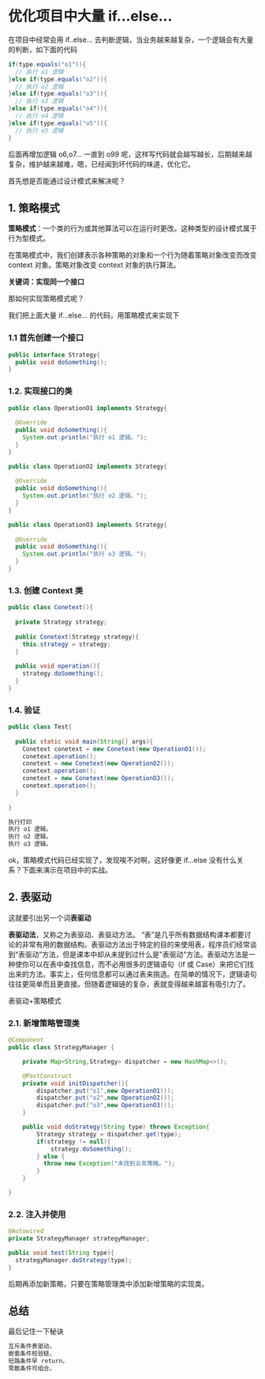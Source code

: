 # 优化项目中大量 if...else...


在项目中经常会用 if..else... 去判断逻辑，当业务越来越复杂，一个逻辑会有大量的判断，如下面的代码

```java
if(type.equals("o1")){
  // 执行 o1 逻辑
}else if(type.equals("o2")){
  // 执行 o2 逻辑
}else if(type.equals("o3")){
  // 执行 o3 逻辑
}else if(type.equals("o4")){
  // 执行 o4 逻辑
}else if(type.equals("o5")){
  // 执行 o5 逻辑
}
```

后面再增加逻辑 o6,o7... 一直到 o99 呢，这样写代码就会越写越长，后期越来越复杂，维护越来越难，嗯，已经闻到坏代码的味道，优化它。

首先想是否能通过设计模式来解决呢？

## 1. 策略模式

**策略模式**：一个类的行为或其他算法可以在运行时更改。这种类型的设计模式属于行为型模式。

在策略模式中，我们创建表示各种策略的对象和一个行为随着策略对象改变而改变 context 对象。策略对象改变 context 对象的执行算法。

**关键词：实现同一个接口**

那如何实现策略模式呢？

我们把上面大量 if...else... 的代码，用策略模式来实现下

### 1.1 首先创建一个接口

```java
public interface Strategy{
  public void doSomething();
}
```

### 1.2. 实现接口的类

```java
public class OperationO1 implements Strategy{
  
  @Override
  public void doSomething(){
    System.out.println("执行 o1 逻辑。");
  }
}
```

```java
public class OperationO2 implements Strategy{
  
  @Override
  public void doSomething(){
    System.out.println("执行 o2 逻辑。");
  }
}
```

```java
public class OperationO3 implements Strategy{
  
  @Override
  public void doSomething(){
    System.out.println("执行 o3 逻辑。");
  }
}
```

### 1.3. 创建 Context 类

```java
public class Conetext(){
  
  private Strategy strategy;
  
  public Conetext(Strategy strategy){
    this.strategy = strategy;
  }
  
  public void operation(){
    strategy.doSomething();
  }
}
```

### 1.4. 验证

```java
public class Test{
  
  public static void main(String[] args){
    Conetext conetext = new Conetext(new OperationO1());
    conetext.operation();
    conetext = new Conetext(new OperationO2());
    conetext.operation();
    conetext = new Conetext(new OperationO3());
    conetext.operation();
  }
  
}
```

```sh
执行打印
执行 o1 逻辑。
执行 o2 逻辑。
执行 o3 逻辑。
```

ok，策略模式代码已经实现了，发现唉不对啊，这好像更 if...else 没有什么关系？下面来演示在项目中的实战。

## 2. 表驱动

这就要引出另一个词**表驱动**

**表驱动法**，又称之为表驱动、表驱动方法。 “表”是几乎所有数据结构课本都要讨论的非常有用的数据结构。表驱动方法出于特定的目的来使用表，程序员们经常谈到“表驱动”方法，但是课本中却从未提到过什么是"表驱动"方法。表驱动方法是一种使你可以在表中查找信息，而不必用很多的逻辑语句（if 或 Case）来把它们找出来的方法。事实上，任何信息都可以通过表来挑选。在简单的情况下，逻辑语句往往更简单而且更直接。但随着逻辑链的复杂，表就变得越来越富有吸引力了。

表驱动+策略模式

### 2.1. 新增策略管理类

```java
@Component
public class StrategyManager {

    private Map<String,Strategy> dispatcher = new HashMap<>();

    @PostConstruct
    private void initDispatcher(){
        dispatcher.put("o1",new OperationO1());
        dispatcher.put("o2",new OperationO2());
        dispatcher.put("o3",new OperationO3());
    }

    public void doStrategy(String type) throws Exception{
        Strategy strategy = dispatcher.get(type);
        if(strategy != null){
            strategy.doSomething();
        } else {
          throw new Exception("未找到业务策略。");  
        }
    }

}
```

### 2.2. 注入并使用

```java
@Autowired
private StrategyManager strategyManager;

public void test(String type){
  strategyManager.doStrategy(type);
}
```

后期再添加新策略，只要在策略管理类中添加新增策略的实现类。

## 总结

最后记住一下秘诀

```md
互斥条件表驱动，
嵌套条件校验链，
短路条件早 return，
零散条件可组合。
```
